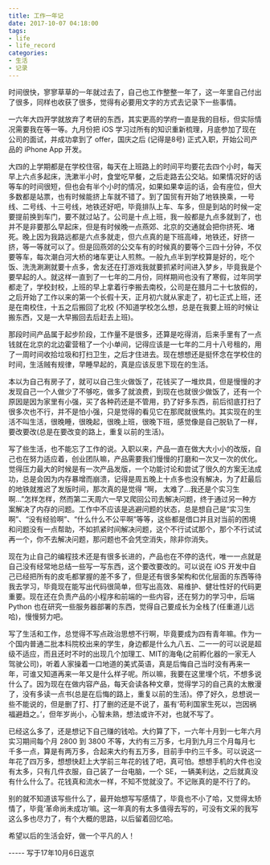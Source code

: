 ```yaml
---
title: 工作一年记
date: 2017-10-07 04:18:00
tags: 
- life
- life_record
categories:
- 生活
- 记录
---
```


时间很快，寥寥草草的一年就过去了，自己也工作整整一年了，这一年里自己付出了很多，同样也收获了很多，觉得有必要用文字的方式去记录下一些事情。
<!-- more -->

一六年大四开学就放弃了考研的东西，其实更高的学府一直是我的目标，但实际情况需要我在等一等。九月份把 iOS 学习过所有的知识重新梳理，月底参加了现在公司的面试，并成功拿到了 offer，国庆之后 (记得是8号) 正式入职，开始公司产品的 iPhone App 开发。

大四的上学期都是在学校住宿，每天在上班路上的时间平均要花去四个小时，每天早上六点多起床，洗漱半小时，食堂吃早餐，之后走路去公交站。如果情况好的话等车的时间很短，但也会有半个小时的情况，如果如果幸运的话，会有座位，但大多数都是站票，也有时候能挤上车就不错了。到了国贸有开始了地铁换乘，一号线、二号线、十三号线，地铁还好吧，毕竟排队上车、车多，但是到站的时候一定要提前换到车门，要不就过站了。公司是十点上班，我一般都是九点多就到了，也并不是非要那么早起床，但是有时候晚一点燕郊、北京的交通就会把你挤死、堵死。晚上因为我路远都是六点多就走，但六点真的是下班高峰，地铁还，好挤一挤，等一等就可以了。但是回燕郊的公交车有的时候真的要等个三四十分钟，不仅要等车，每次潮白河大桥的堵车更让人煎熬。一般九点半到学校算是好的，吃个饭、洗洗涮涮就要十点多，舍友还在打游戏我就要抓紧时间进入梦乡，毕竟我是个要早起的人。就这样一直到了一七年的二月份，同样期间也没有了寒假，过年同学都走了，学校封校，上班的早上拿着行李搬去南校，公司是在腊月二十七放假的，之后开始了工作以来的第一个长假十天，正月初六就从家走了，初七正式上班，还是在南校住，十五之后搬回了北校 (不知道学校怎么想，总是在我要上班的时候让搬东西，又是一大早搬回去后赶去上班)。

那段时间产品属于起步阶段，工作量不是很多，还算是吃得消，后来手里有了一点钱就在北京的北边霍营租了一个小单间，记得应该是一七年的二月十八号租的，用了一周时间收拾垃圾和打扫卫生，之后才住进去。现在想想还是挺怀念在学校住的时间，生活贼有规律，早睡早起的，真是应该反思下现在的生活。

本以为自己有房子了，就可以自己生火做饭了，花钱买了一堆炊具，但是慢慢的才发现自己一个人做少了不够吃，做多了就浪费，到现在也就很少做饭了，还有一个原因是因为家里有小强，买了各种药还是不管用，扔了好多东西，前后彻底打扫了很多次也不行，并不是怕小强，只是觉得的看见它在那爬就很焦灼。其实现在的生活不叫生活，很晚睡，很晚起，很晚上班，很晚下班，感觉像是自己脱轨了一样，要改要改(总是在要改变的路上，重复以前的生活)。

写了些生活，也不能忘了工作的说。入职以来，产品一直在做大大小小的改版，自己也在努力适应着，创业团队嘛，产品需要我们慢慢的打磨和一次又一次的优化。觉得压力最大的时候是有一次产品发版，一个功能讨论和尝试了很久的方案无法成功，总是会因为内存暴增而崩溃，记得是周五晚上十点多也没有解决，为了赶最后的地铁就推迟了发版时间，那次真的是觉得 “啊， 太难了...我还是个实习生啊...”怎样怎样，然而第二天周六一早又爬回公司去解决问题，终于通过另一种方案解决了内存的问题。工作中不应该是逃避问题的状态，总是想自己是“实习生啊”、“没有经验啊”、“什么什么不公平啊”等等，这些都是借口并且对当前的困境和问题没有一点帮助，不如抓紧时间解决问题，这个不行试试那个，那个不行试试再一个，你不去解决问题，那问题也不会凭空消失，除非你消失。

现在为止自己的编程技术还是有很多长进的，产品也在不停的迭代，唯一一点就是自己没有经常地总结一些写一写东西，这个要改要改的。可以说在 iOS 开发中自己已经把所有的皮毛都掌握的差不多了，但是还有很多架构和优化层面的东西等待我去学习，毕竟现在能写出代码很简单，但写出高效、易维护、健壮性好的代码更重要。现在还在负责产品的小程序和前端的一些内容，还在努力的学习中，后端 Python 也在研究一些服务器部署的东西，觉得自己要成长为全栈了(任重道儿远哈)，慢慢努力吧。

写了生活和工作，总觉得不写点政治思想不行啊，毕竟要成为四有青年嘛。作为一个国内普通二批本科院校出来的学生，身边都是什么九八五、二一一的可以说是超级不适应，而且还时不时的出现几个加理工、MIT的海龟(之前孵化器的一家无人驾驶公司)，听着人家操着一口地道的美式英语，真是后悔自己当时没有再来一年，可谁又知道再来一年又是什么样子呢。所以嘛，我要在这里埋个坑，不想多说什么了。因为现在在做内容产品，每天会读各种文章，觉得学习的自己真的太散漫了，没有多读一点书(总是在后悔的路上，重复以前的生活)。停了好久，总想说一些不能说的，但是删了打、打了删的还是不说了，虽有‘苟利国家生死以，岂因祸福避趋之。’，但年岁尚小，心智未熟，想法或许不对，也就不写了。

已经这么多了，还是想记下自己赚的钱哈。大约算了下，一六年十月到一七年六月实习期间每个月 2800 到 3800 不等，大约有三万多，七月到九月三个月每月七千多一点，算是有两万多，合起来大约有五万多，目前手中约三千多。可以说这一年花了四万多，想想快赶上大学前三年花的钱了吧，真可怕。想想手机的大件也没有太多，只有几件衣服，自己装了一台电脑，一个 SE，一辆美利达，之后就真没有什么什么了。花钱真和流水一样，不知不觉就没了。不记账真的是不行了的。

别的就不知道该写些什么了，最开始想写写感情了，毕竟也不小了哈，又觉得太矫情了，毕竟‘革命尚未成功’嘛。这一年真的有太多值得去写的，可没有文采的我写这么多也尽力了，有个大概的思路，以后留着回忆哈。

希望以后的生活会好，做一个平凡的人！

----- 写于17年10月6日返京
